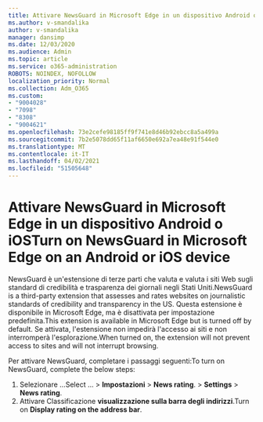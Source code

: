 ```yaml
---
title: Attivare NewsGuard in Microsoft Edge in un dispositivo Android o iOS
ms.author: v-smandalika
author: v-smandalika
manager: dansimp
ms.date: 12/03/2020
ms.audience: Admin
ms.topic: article
ms.service: o365-administration
ROBOTS: NOINDEX, NOFOLLOW
localization_priority: Normal
ms.collection: Adm_O365
ms.custom:
- "9004028"
- "7098"
- "8308"
- "9004621"
ms.openlocfilehash: 73e2cefe98185ff9f741e8d46b92ebcc8a5a499a
ms.sourcegitcommit: 7b2e5078dd65f11af6650e692a7ea48e91f544e0
ms.translationtype: MT
ms.contentlocale: it-IT
ms.lasthandoff: 04/02/2021
ms.locfileid: "51505648"
---
```

# <a name="turn-on-newsguard-in-microsoft-edge-on-an-android-or-ios-device"></a><span data-ttu-id="d66fb-102">Attivare NewsGuard in Microsoft Edge in un dispositivo Android o iOS</span><span class="sxs-lookup"><span data-stu-id="d66fb-102">Turn on NewsGuard in Microsoft Edge on an Android or iOS device</span></span>

<span data-ttu-id="d66fb-103">NewsGuard è un'estensione di terze parti che valuta e valuta i siti Web sugli standard di credibilità e trasparenza dei giornali negli Stati Uniti.</span><span class="sxs-lookup"><span data-stu-id="d66fb-103">NewsGuard is a third-party extension that assesses and rates websites on journalistic standards of credibility and transparency in the US.</span></span> <span data-ttu-id="d66fb-104">Questa estensione è disponibile in Microsoft Edge, ma è disattivata per impostazione predefinita.</span><span class="sxs-lookup"><span data-stu-id="d66fb-104">This extension is available in Microsoft Edge but is turned off by default.</span></span> <span data-ttu-id="d66fb-105">Se attivata, l'estensione non impedirà l'accesso ai siti e non interromperà l'esplorazione.</span><span class="sxs-lookup"><span data-stu-id="d66fb-105">When turned on, the extension will not prevent access to sites and will not interrupt browsing.</span></span>

<span data-ttu-id="d66fb-106">Per attivare NewsGuard, completare i passaggi seguenti:</span><span class="sxs-lookup"><span data-stu-id="d66fb-106">To turn on NewsGuard, complete the below steps:</span></span>
1. <span data-ttu-id="d66fb-107">Selezionare …</span><span class="sxs-lookup"><span data-stu-id="d66fb-107">Select …</span></span><span data-ttu-id="d66fb-108"> > **Impostazioni**  >  **News rating**.</span><span class="sxs-lookup"><span data-stu-id="d66fb-108"> > **Settings** > **News rating**.</span></span>
2. <span data-ttu-id="d66fb-109">Attivare Classificazione **visualizzazione sulla barra degli indirizzi**.</span><span class="sxs-lookup"><span data-stu-id="d66fb-109">Turn on **Display rating on the address bar**.</span></span>